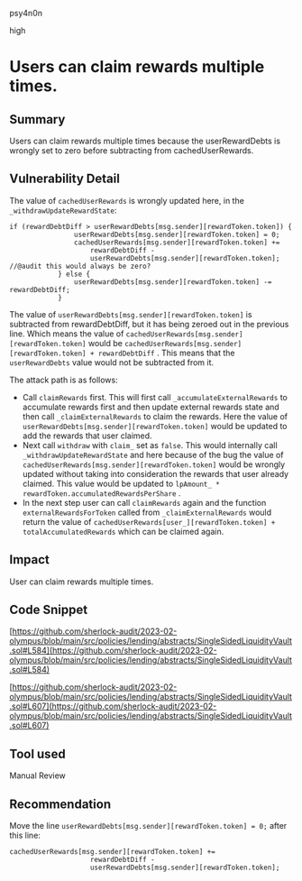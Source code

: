 psy4n0n

high

# Users can claim rewards multiple times.

## Summary

Users can claim rewards multiple times because the userRewardDebts is wrongly set to zero before subtracting from cachedUserRewards.

## Vulnerability Detail

The value of `cachedUserRewards` is wrongly updated here, in the `_withdrawUpdateRewardState`:

```solidity
if (rewardDebtDiff > userRewardDebts[msg.sender][rewardToken.token]) {
                userRewardDebts[msg.sender][rewardToken.token] = 0;
                cachedUserRewards[msg.sender][rewardToken.token] +=
                    rewardDebtDiff -
                    userRewardDebts[msg.sender][rewardToken.token]; //@audit this would always be zero?
            } else {
                userRewardDebts[msg.sender][rewardToken.token] -= rewardDebtDiff;
            }
```

The value of `userRewardDebts[msg.sender][rewardToken.token]` is subtracted from rewardDebtDiff, but it has being zeroed out in the previous line. Which means the value of `cachedUserRewards[msg.sender][rewardToken.token]` would be `cachedUserRewards[msg.sender][rewardToken.token] + rewardDebtDiff` . This means that the `userRewardDebts` value would not be subtracted from it.

The attack path is as follows:

- Call `claimRewards` first. This will first call `_accumulateExternalRewards` to accumulate rewards first and then update external rewards state and then call `_claimExternalRewards` to claim the rewards. Here the value of `userRewardDebts[msg.sender][rewardToken.token]` would be updated to add the rewards that user claimed.
- Next call `withdraw` with `claim_` set as `false`. This would internally call `_withdrawUpdateRewardState` and here because of the bug the value of `cachedUserRewards[msg.sender][rewardToken.token]` would be wrongly updated without taking into consideration the rewards that user already claimed. This value would be updated to `lpAmount_ * rewardToken.accumulatedRewardsPerShare` .
- In the next step user can call `claimRewards` again and the function `externalRewardsForToken` called from `_claimExternalRewards` would return the value of `cachedUserRewards[user_][rewardToken.token] + totalAccumulatedRewards` which can be claimed again.

## Impact

User can claim rewards multiple times.

## Code Snippet

[https://github.com/sherlock-audit/2023-02-olympus/blob/main/src/policies/lending/abstracts/SingleSidedLiquidityVault.sol#L584](https://github.com/sherlock-audit/2023-02-olympus/blob/main/src/policies/lending/abstracts/SingleSidedLiquidityVault.sol#L584)

[https://github.com/sherlock-audit/2023-02-olympus/blob/main/src/policies/lending/abstracts/SingleSidedLiquidityVault.sol#L607](https://github.com/sherlock-audit/2023-02-olympus/blob/main/src/policies/lending/abstracts/SingleSidedLiquidityVault.sol#L607)

## Tool used

Manual Review

## Recommendation

Move the line `userRewardDebts[msg.sender][rewardToken.token] = 0;` after this line:

```solidity
cachedUserRewards[msg.sender][rewardToken.token] +=
                    rewardDebtDiff -
                    userRewardDebts[msg.sender][rewardToken.token];
```